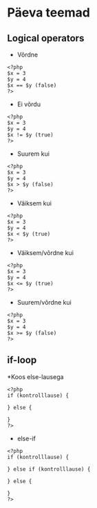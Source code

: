 # Päeva teemad

## Logical operators

* Võrdne
```
<?php
$x = 3
$y = 4
$x == $y (false)
?>
```
* Ei võrdu
```
<?php
$x = 3
$y = 4
$x != $y (true)
?>
```
* Suurem kui
```
<?php
$x = 3
$y = 4
$x > $y (false)
?>
```
* Väiksem kui
```
<?php
$x = 3
$y = 4
$x < $y (true)
?>
```
* Väiksem/võrdne kui
```
<?php
$x = 3
$y = 4
$x <= $y (true)
?>
```
* Suurem/võrdne kui
```
<?php
$x = 3
$y = 4
$x >= $y (false)
?>
```

## if-loop

*Koos else-lausega
```
<?php
if (kontrolllause) {

} else {

}
?>
```

* else-if
```
<?php
if (kontrolllause) {

} else if (kontrolllause) {

} else {

}
?>
```
